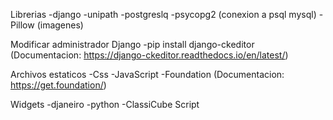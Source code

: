 Librerias
-django
-unipath
-postgreslq
-psycopg2 (conexion a psql mysql)
-Pillow (imagenes)

Modificar administrador Django
-pip install django-ckeditor (Documentacion: https://django-ckeditor.readthedocs.io/en/latest/)

Archivos estaticos
-Css
-JavaScript
-Foundation (Documentacion: https://get.foundation/)

Widgets
-djaneiro
-python
-ClassiCube Script